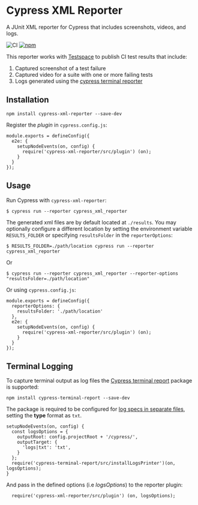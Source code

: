 # Cypress XML Reporter

A JUnit XML reporter for Cypress that includes screenshots, videos, and logs.

![CI](https://github.com/testspace-com/cypress-xml-reporter/actions/workflows/test.yml/badge.svg) [![npm](https://img.shields.io/npm/v/cypress-xml-reporter.svg?style=flat-square)](http://www.npmjs.com/package/cypress-xml-reporter)

This reporter works with [Testspace](https://testspace.com) to publish CI test results that include:

1. Captured screenshot of a test failure
2. Captured video for a suite with one or more failing tests
3. Logs generated using the [cypress terminal reporter](https://www.npmjs.com/package/cypress-terminal-report)


## Installation

```
npm install cypress-xml-reporter --save-dev
```

Register the *plugin* in `cypress.config.js`:
```
module.exports = defineConfig({
  e2e: {
    setupNodeEvents(on, config) {
      require('cypress-xml-reporter/src/plugin') (on);
    }
  }
});
```

## Usage
Run Cypress with `cypress-xml-reporter`:

```
$ cypress run --reporter cypress_xml_reporter
```

The generated xml files are by default located at `./results`. You may optionally configure a different location by setting the environment variable `RESULTS_FOLDER` or specifying `resultsFolder` in the `reporterOptions`:

```
$ RESULTS_FOLDER=./path/location cypress run --reporter cypress_xml_reporter
```
Or
```
$ cypress run --reporter cypress_xml_reporter --reporter-options "resultsFolder=./path/location"
```
Or using `cypress.config.js`:
```
module.exports = defineConfig({
  reporterOptions: {
    resultsFolder: './path/location'
  },
  e2e: {
    setupNodeEvents(on, config) {
      require('cypress-xml-reporter/src/plugin') (on);
    }
  }
});
```

## Terminal Logging
To capture terminal output as log files the [Cypress terminal report](https://www.npmjs.com/package/cypress-terminal-report) package is supported:

```
npm install cypress-terminal-report --save-dev
```
The package is required to be configured for [log specs in separate files](https://github.com/archfz/cypress-terminal-report#logging-to-files), setting the **type** format as `txt`.

```
setupNodeEvents(on, config) {
  const logsOptions = {
    outputRoot: config.projectRoot + '/cypress/',
    outputTarget: {
      'logs|txt': 'txt',
    }
  };
  require('cypress-terminal-report/src/installLogsPrinter')(on, logsOptions);
}
```

And pass in the defined options (i.e *logsOptions*) to the reporter plugin:
```
  require('cypress-xml-reporter/src/plugin') (on, logsOptions);
```